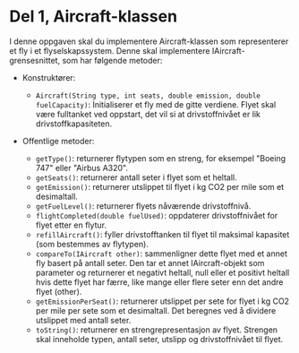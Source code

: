 # Del 1, Aircraft-klassen

I denne oppgaven skal du implementere Aircraft-klassen som representerer et fly i et flyselskapssystem. Denne skal implementere IAircraft-grensesnittet, som har følgende metoder:

- Konstruktører:
  - `Aircraft(String type, int seats, double emission, double fuelCapacity)`: Initialiserer et fly med de gitte verdiene. Flyet skal være fulltanket ved oppstart, det vil si at drivstoffnivået er lik drivstoffkapasiteten.

- Offentlige metoder:
  - `getType()`: returnerer flytypen som en streng, for eksempel "Boeing 747" eller "Airbus A320".
  - `getSeats()`: returnerer antall seter i flyet som et heltall.
  - `getEmission()`: returnerer utslippet til flyet i kg CO2 per mile som et desimaltall.
  - `getFuelLevel()`: returnerer flyets nåværende drivstoffnivå.
  - `flightCompleted(double fuelUsed)`: oppdaterer drivstoffnivået for flyet etter en flytur.
  - `refillAircraft()`: fyller drivstofftanken til flyet til maksimal kapasitet (som bestemmes av flytypen).
  - `compareTo(IAircraft other)`: sammenligner dette flyet med et annet fly basert på antall seter. Den tar et annet IAircraft-objekt som parameter og returnerer et negativt heltall, null eller et positivt heltall hvis dette flyet har færre, like mange eller flere seter enn det andre flyet (other).
  - `getEmissionPerSeat()`: returnerer utslippet per sete for flyet i kg CO2 per mile per sete som et desimaltall. Det beregnes ved å dividere utslippet med antall seter.
  - `toString()`: returnerer en strengrepresentasjon av flyet. Strengen skal inneholde typen, antall seter, utslipp og drivstoffnivået til flyet.
